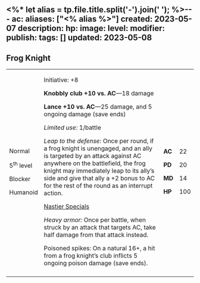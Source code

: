 <%* let alias = tp.file.title.split('-').join(' '); %>---
ac: 
aliases: ["<% alias %>"]
created: 2023-05-07
description: 
hp: 
image: 
level: 
modifier: 
publish: 
tags: []
updated: 2023-05-08
---

## Frog Knight

<table>
<colgroup>
<col style="width: 16%" />
<col style="width: 71%" />
<col style="width: 5%" />
<col style="width: 6%" />
</colgroup>
<tbody>
<tr class="odd">
<td><p>Normal</p>
<p>5<sup>th</sup> level</p>
<p>Blocker</p>
<p>Humanoid</p></td>
<td><p>Initiative: +8</p>
<p><strong>Knobbly club +10 vs. AC</strong>—18 damage</p>
<p><strong>Lance +10 vs. AC</strong>—25 damage, and 5 ongoing damage
(save ends)</p>
<p><em>Limited use:</em> 1/battle</p>
<p><em>Leap to the defense:</em> Once per round, if a frog knight is
unengaged, and an ally is targeted by an attack against AC anywhere on
the battlefield, the frog knight may immediately leap to its ally’s side
and give that ally a +2 bonus to AC for the rest of the round as an
interrupt action.</p>
<p><u>Nastier Specials</u></p>
<p><em>Heavy armor:</em> Once per battle, when struck by an attack that
targets AC, take half damage from that attack instead.</p>
<p>Poisoned spikes: On a natural 16+, a hit from a frog knight’s club
inflicts 5 ongoing poison damage (save ends).</p></td>
<td><p><strong>AC</strong></p>
<p><strong>PD</strong></p>
<p><strong>MD</strong></p>
<p><strong>HP</strong></p></td>
<td><p>22</p>
<p>20</p>
<p>14</p>
<p>100</p></td>
</tr>
<tr class="even">
<td></td>
<td></td>
<td></td>
<td></td>
</tr>
</tbody>
</table>
